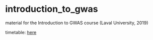 # introduction_to_gwas
material for the Introduction to GWAS course (Laval University, 2019)

timetable: [here](https://docs.google.com/spreadsheets/d/18dEsNgz_Co91pn1CRX-NCNCaMCMCvI2hJ_D6f2v1nog/edit?usp=sharing)
